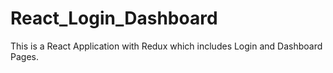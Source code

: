 # React_Login_Dashboard
This is a React Application with Redux which includes Login and Dashboard Pages.
